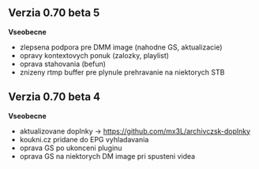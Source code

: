 ## Verzia 0.70 beta 5
**Vseobecne**

* zlepsena podpora pre DMM image (nahodne GS, aktualizacie)
* opravy kontextovych ponuk (zalozky, playlist)
* oprava stahovania (befun)
* znizeny rtmp buffer pre plynule prehravanie na niektorych STB

## Verzia 0.70 beta 4
**Vseobecne**

* aktualizovane doplnky -> https://github.com/mx3L/archivczsk-doplnky
* koukni.cz pridane do EPG vyhladavania
* oprava GS po ukonceni pluginu
* oprava GS na niektorych DM image pri spusteni videa
